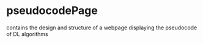 # pseudocodePage
contains the design and structure of a webpage displaying the pseudocode of DL algorithms
